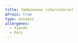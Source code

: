 ```yaml
---
title: Jambonneau (charcuterie)
pFrais: true
type: animaux
allergenes:
  - Viande
  - Porc
---
```


